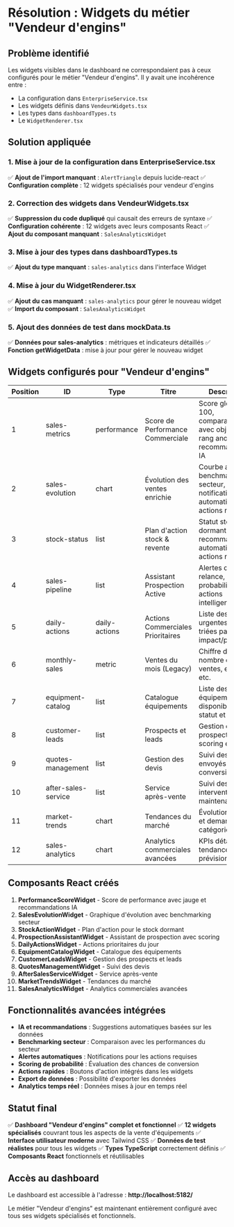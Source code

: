 # Résolution : Widgets du métier "Vendeur d'engins"

## Problème identifié
Les widgets visibles dans le dashboard ne correspondaient pas à ceux configurés pour le métier "Vendeur d'engins". Il y avait une incohérence entre :
- La configuration dans `EnterpriseService.tsx`
- Les widgets définis dans `VendeurWidgets.tsx`
- Les types dans `dashboardTypes.ts`
- Le `WidgetRenderer.tsx`

## Solution appliquée

### 1. Mise à jour de la configuration dans EnterpriseService.tsx
✅ **Ajout de l'import manquant** : `AlertTriangle` depuis lucide-react
✅ **Configuration complète** : 12 widgets spécialisés pour vendeur d'engins

### 2. Correction des widgets dans VendeurWidgets.tsx
✅ **Suppression du code dupliqué** qui causait des erreurs de syntaxe
✅ **Configuration cohérente** : 12 widgets avec leurs composants React
✅ **Ajout du composant manquant** : `SalesAnalyticsWidget`

### 3. Mise à jour des types dans dashboardTypes.ts
✅ **Ajout du type manquant** : `sales-analytics` dans l'interface Widget

### 4. Mise à jour du WidgetRenderer.tsx
✅ **Ajout du cas manquant** : `sales-analytics` pour gérer le nouveau widget
✅ **Import du composant** : `SalesAnalyticsWidget`

### 5. Ajout des données de test dans mockData.ts
✅ **Données pour sales-analytics** : métriques et indicateurs détaillés
✅ **Fonction getWidgetData** : mise à jour pour gérer le nouveau widget

## Widgets configurés pour "Vendeur d'engins"

| Position | ID | Type | Titre | Description |
|----------|----|------|-------|-------------|
| 1 | sales-metrics | performance | Score de Performance Commerciale | Score global sur 100, comparaison avec objectif, rang anonymisé, recommandations IA |
| 2 | sales-evolution | chart | Évolution des ventes enrichie | Courbe avec benchmarking secteur, notifications automatiques, actions rapides |
| 3 | stock-status | list | Plan d'action stock & revente | Statut stock dormant, recommandations automatiques, actions rapides |
| 4 | sales-pipeline | list | Assistant Prospection Active | Alertes de relance, score de probabilité, actions intelligentes |
| 5 | daily-actions | daily-actions | Actions Commerciales Prioritaires | Liste des tâches urgentes du jour triées par impact/priorité |
| 6 | monthly-sales | metric | Ventes du mois (Legacy) | Chiffre d'affaires, nombre de ventes, export, etc. |
| 7 | equipment-catalog | list | Catalogue équipements | Liste des équipements disponibles avec statut et prix |
| 8 | customer-leads | list | Prospects et leads | Gestion des prospects avec scoring et suivi |
| 9 | quotes-management | list | Gestion des devis | Suivi des devis envoyés et conversions |
| 10 | after-sales-service | list | Service après-vente | Suivi des interventions et maintenance |
| 11 | market-trends | chart | Tendances du marché | Évolution des prix et demande par catégorie |
| 12 | sales-analytics | chart | Analytics commerciales avancées | KPIs détaillés, tendances, prévisions |

## Composants React créés

1. **PerformanceScoreWidget** - Score de performance avec jauge et recommandations IA
2. **SalesEvolutionWidget** - Graphique d'évolution avec benchmarking secteur
3. **StockActionWidget** - Plan d'action pour le stock dormant
4. **ProspectionAssistantWidget** - Assistant de prospection avec scoring
5. **DailyActionsWidget** - Actions prioritaires du jour
6. **EquipmentCatalogWidget** - Catalogue des équipements
7. **CustomerLeadsWidget** - Gestion des prospects et leads
8. **QuotesManagementWidget** - Suivi des devis
9. **AfterSalesServiceWidget** - Service après-vente
10. **MarketTrendsWidget** - Tendances du marché
11. **SalesAnalyticsWidget** - Analytics commerciales avancées

## Fonctionnalités avancées intégrées

- **IA et recommandations** : Suggestions automatiques basées sur les données
- **Benchmarking secteur** : Comparaison avec les performances du secteur
- **Alertes automatiques** : Notifications pour les actions requises
- **Scoring de probabilité** : Évaluation des chances de conversion
- **Actions rapides** : Boutons d'action intégrés dans les widgets
- **Export de données** : Possibilité d'exporter les données
- **Analytics temps réel** : Données mises à jour en temps réel

## Statut final

✅ **Dashboard "Vendeur d'engins" complet et fonctionnel**
✅ **12 widgets spécialisés** couvrant tous les aspects de la vente d'équipements
✅ **Interface utilisateur moderne** avec Tailwind CSS
✅ **Données de test réalistes** pour tous les widgets
✅ **Types TypeScript** correctement définis
✅ **Composants React** fonctionnels et réutilisables

## Accès au dashboard

Le dashboard est accessible à l'adresse : **http://localhost:5182/**

Le métier "Vendeur d'engins" est maintenant entièrement configuré avec tous ses widgets spécialisés et fonctionnels. 